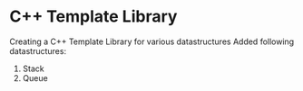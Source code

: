 # C++ Template Library
Creating a C++ Template Library for various datastructures
Added following datastructures:
1. Stack
2. Queue
